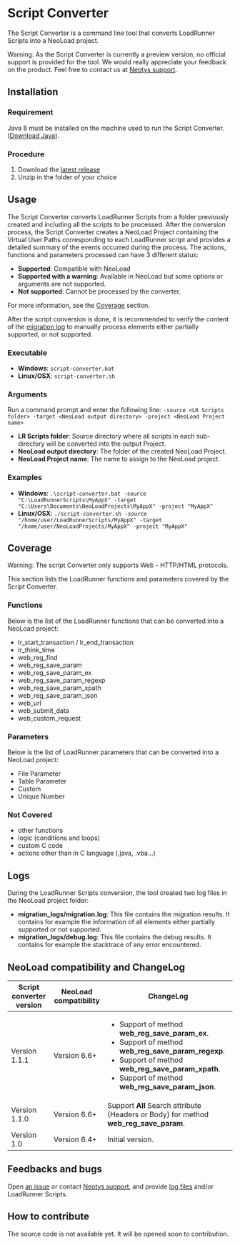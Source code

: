 # Script Converter

The Script Converter is a command line tool that converts LoadRunner Scripts into a NeoLoad project.

Warning: As the Script Converter is currently a preview version, no official support is provided for the tool. We would really appreciate your feedback on the product. Feel free to contact us at [Neotys support](https://www.neotys.com/support/contact.html).

## Installation

### Requirement
Java 8 must be installed on the machine used to run the Script Converter. ([Download Java](http://www.oracle.com/technetwork/java/javase/downloads/index.html)).

### Procedure
1. Download the [latest release](https://github.com/Neotys-Labs/Script-Converter/releases/latest)
2. Unzip in the folder of your choice

## Usage

The Script Converter converts LoadRunner Scripts from a folder previously created and including all the scripts to be processed. After the conversion process, the Script Converter creates a NeoLoad Project containing the Virtual User Paths corresponding to each LoadRunner script and provides a detailed summary of the events occurred during the process. The actions, functions and parameters processed can have 3 different status:
* **Supported**: Compatible with NeoLoad
* **Supported with a warning**: Available in NeoLoad but some options or arguments are not supported.
* **Not supported**: Cannot be processed by the converter.

For more information, see the [Coverage](#coverage) section.

After the script conversion is done, it is recommended to verify the content of the [migration log](#logs) to manually process elements either partially supported, or not supported.  

### Executable
* **Windows**: `script-converter.bat`
* **Linux/OSX**: `script-converter.sh`

### Arguments

Run a command prompt and enter the following line:
`-source <LR Scripts folder> -target <NeoLoad output directory> -project <NeoLoad Project name>`

* **LR Scripts folder**: Source directory where all scripts in each sub-directory will be converted into the output Project.
* **NeoLoad output directory**: The folder of the created NeoLoad Project.
* **NeoLoad Project name**: The name to assign to the NeoLoad project.

### Examples
* **Windows**: `.\script-converter.bat -source "C:\LoadRunnerScripts\MyAppX" -target "C:\Users\Documents\NeoLoadProjects\MyAppX" -project "MyAppX"`
* **Linux/OSX**: `./script-converter.sh -source "/home/user/LoadRunnerScripts/MyAppX" -target "/home/user/NeoLoadProjects/MyAppX" -project "MyAppX"`

## Coverage

Warning: The script Converter only supports Web - HTTP/HTML protocols.

This section lists the LoadRunner functions and parameters covered by the Script Converter.

### Functions
Below is the list of the LoadRunner functions that can be converted into a NeoLoad project:
* lr_start_transaction / lr_end_transaction
* lr_think_time
* web_reg_find
* web_reg_save_param
* web_reg_save_param_ex
* web_reg_save_param_regexp
* web_reg_save_param_xpath
* web_reg_save_param_json
* web_url
* web_submit_data
* web_custom_request

### Parameters
Below is the list of LoadRunner parameters that can be converted into a NeoLoad project:
* File Parameter
* Table Parameter
* Custom
* Unique Number

### Not Covered
* other functions
* logic (conditions and loops)
* custom C code
* actions other than in C language (.java, .vba...)

## Logs

During the LoadRunner Scripts conversion, the tool created two log files in the NeoLoad project folder: 
* **migration_logs/migration.log**: This file contains the migration results. It contains for example the information of all elements either partially supported or not supported.
* **migration_logs/debug.log**: This file contains the debug results. It contains for example the stacktrace of any error encountered.

## NeoLoad compatibility and ChangeLog 

| Script converter version | NeoLoad compatibility | ChangeLog |
| ------------------------ | --------------------- | --------- |
|Version 1.1.1|Version 6.6+|<ul><li>Support of method **web_reg_save_param_ex**.</li><li>Support of method **web_reg_save_param_regexp**.</li><li>Support of method **web_reg_save_param_xpath**.</li><li>Support of method **web_reg_save_param_json**.</li></ul>|
|Version 1.1.0|Version 6.6+|Support **All** Search attribute (Headers or Body) for method **web_reg_save_param**.|
|Version 1.0|Version 6.4+|Initial version.|

## Feedbacks and bugs
Open [an issue](https://github.com/Neotys-Labs/Script-Converter/issues) or contact [Neotys support](https://www.neotys.com/support/contact.html), and provide [log files](#logs) and/or LoadRunner Scripts.

## How to contribute
The source code is not available yet. It will be opened soon to contribution.

